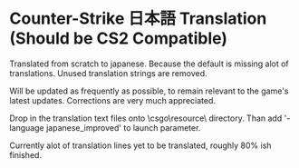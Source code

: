 # Counter-Strike 日本語 Translation (Should be CS2 Compatible)
Translated from scratch to japanese. Because the default is missing alot of translations.
Unused translation strings are removed.

Will be updated as frequently as possible, to remain relevant to the game's latest updates. Corrections are very much appreciated.

Drop in the translation text files onto \csgo\resource\ directory. Than add '-language japanese_improved' to launch parameter.

Currently alot of translation lines yet to be translated, roughly 80% ish finished.
